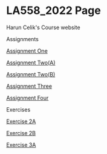 # LA558_2022 Page

Harun Celik's Course website

Assignments

[Assignment One](https://haruncelikotto.github.io/LA558_2022/web/Assignment1/AssignmentOne.html)

[Assignment Two(A)](https://haruncelikotto.github.io/LA558_2022/web/Assignment2/Assignment2a.html)

[Assignment Two(B)](https://haruncelikotto.github.io/LA558_2022/web/Assignment2/Assignment2b.html)

[Assignment Three](https://haruncelikotto.github.io/LA558_2022/web/Assignment3/Assignment3correction.html)

[Assignment Four](https://haruncelikotto.github.io/LA558_2022/web/Assignment4/Assignment4.html)


Exercises

[Exercise 2A](https://haruncelikotto.github.io/LA558_2022/web/Exercises/ex2a.html)

[Exercise 2B](https://haruncelikotto.github.io/LA558_2022/web/Exercises/Ex2B.html)

[Exercise 3A](https://haruncelikotto.github.io/LA558_2022/web/Exercises/ex3a.html)
